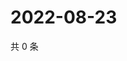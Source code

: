 # 2022-08-23

共 0 条

<!-- BEGIN WEIBO -->
<!-- 最后更新时间 Tue Aug 23 2022 21:36:38 GMT+0800 (China Standard Time) -->

<!-- END WEIBO -->
